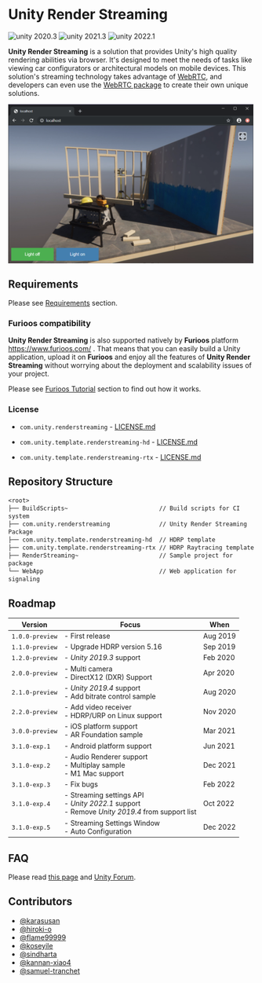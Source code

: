 # Unity Render Streaming

<img src="https://img.shields.io/badge/unity-2020.3-green.svg?style=flat-square" alt="unity 2020.3">
<img src="https://img.shields.io/badge/unity-2021.3-green.svg?style=flat-square" alt="unity 2021.3">
<img src="https://img.shields.io/badge/unity-2022.1-green.svg?style=flat-square" alt="unity 2022.1">

**Unity Render Streaming** is a solution that provides Unity's high quality rendering abilities via browser. It's designed to meet the needs of tasks like viewing car configurators or architectural models on mobile devices.
This solution's streaming technology takes advantage of [WebRTC](https://webrtc.org/), and developers can even use the [WebRTC package](https://docs.unity3d.com/Packages/com.unity.webrtc@latest) to create their own unique solutions.

<img src="com.unity.renderstreaming/Documentation~/images/browser_hdrpscene.png" width=500 align=center>

## Requirements

Please see [Requirements](com.unity.renderstreaming/Documentation~/index.md#requirements) section.

### Furioos compatibility

**Unity Render Streaming** is also supported natively by **Furioos** platform https://www.furioos.com/ .
That means that you can easily build a Unity application, upload it on **Furioos** and enjoy all the features of **Unity Render Streaming** without worrying about the deployment and scalability issues of your project.

Please see [Furioos Tutorial](com.unity.renderstreaming/Documentation~/deploy-to-furioos) section to find out how it works.

### License

- `com.unity.renderstreaming` -  [LICENSE.md](com.unity.renderstreaming/LICENSE.md)

- `com.unity.template.renderstreaming-hd` -  [LICENSE.md](com.unity.template.renderstreaming-hd/Packages/com.unity.template.renderstreaming-hd/LICENSE.md)

- `com.unity.template.renderstreaming-rtx` -  [LICENSE.md](com.unity.template.renderstreaming-rtx/Packages/com.unity.template.renderstreaming-rtx/LICENSE.md)

## Repository Structure

```
<root>
├── BuildScripts~                          // Build scripts for CI system
├── com.unity.renderstreaming              // Unity Render Streaming Package
├── com.unity.template.renderstreaming-hd  // HDRP template
├── com.unity.template.renderstreaming-rtx // HDRP Raytracing template
├── RenderStreaming~                       // Sample project for package
└── WebApp                                 // Web application for signaling
```

## Roadmap

| Version | Focus | When |
| ------- | ----- | ----- |
| `1.0.0-preview` | - First release | Aug 2019 |
| `1.1.0-preview` | - Upgrade HDRP version 5.16 | Sep 2019 |
| `1.2.0-preview` | - *Unity 2019.3* support | Feb 2020 |
| `2.0.0-preview` | - Multi camera <br/>- DirectX12 (DXR) Support | Apr 2020 |
| `2.1.0-preview` | - *Unity 2019.4* support <br/>- Add bitrate control sample | Aug 2020 |
| `2.2.0-preview` | - Add video receiver <br/>- HDRP/URP on Linux support | Nov 2020 |
| `3.0.0-preview` | - iOS platform support <br/>- AR Foundation sample | Mar 2021 |
| `3.1.0-exp.1` | - Android platform support | Jun 2021 |
| `3.1.0-exp.2` | - Audio Renderer support <br/> - Multiplay sample <br/> - M1 Mac support | Dec 2021 |
| `3.1.0-exp.3` | - Fix bugs | Feb 2022 |
| `3.1.0-exp.4` | - Streaming settings API <br/> - *Unity 2022.1* support <br/> - Remove *Unity 2019.4* from support list | Oct 2022 |
| `3.1.0-exp.5` | - Streaming Settings Window <br/> - Auto Configuration | Dec 2022 |

## FAQ

Please read [this page](com.unity.renderstreaming/Documentation~/faq.md) and [Unity Forum](https://forum.unity.com/forums/unity-render-streaming.413/).

## Contributors

- [@karasusan](https://github.com/karasusan)
- [@hiroki-o](https://github.com/hiroki-o)
- [@flame99999](https://github.com/flame99999)
- [@koseyile](https://github.com/koseyile)
- [@sindharta](https://github.com/sindharta)
- [@kannan-xiao4](https://github.com/kannan-xiao4)
- [@samuel-tranchet](https://github.com/samuel-tranchet)
